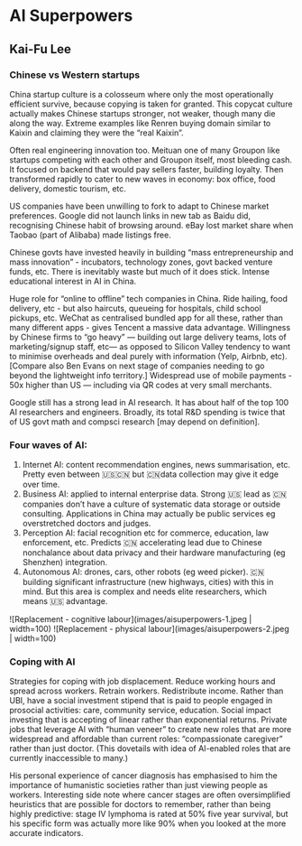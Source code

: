 # AI Superpowers
## Kai-Fu Lee

### Chinese vs Western startups

China startup culture is a colosseum where only the most operationally efficient survive, because copying is taken for granted. This copycat culture actually makes Chinese startups stronger, not weaker, though many die along the way. Extreme examples like Renren buying domain similar to Kaixin and claiming they were the “real Kaixin”.

Often real engineering innovation too. Meituan one of many Groupon like startups competing with each other and Groupon itself, most bleeding cash. It focused on backend that would pay sellers faster, building loyalty. Then transformed rapidly to cater to new waves in economy: box office, food delivery, domestic tourism, etc.

US companies have been unwilling to fork to adapt to Chinese market preferences. Google did not launch links in new tab as Baidu did, recognising Chinese habit of browsing around. eBay lost market share when Taobao (part of Alibaba) made listings free.

Chinese govts have invested heavily in building “mass entrepreneurship and mass innovation” - incubators, technology zones, govt backed venture funds, etc. There is inevitably waste but much of it does stick. Intense educational interest in AI in China.

Huge role for “online to offline” tech companies in China. Ride hailing, food delivery, etc - but also haircuts, queueing for hospitals, child school pickups, etc. WeChat as centralised bundled app for all these, rather than many different apps - gives Tencent a massive data advantage. Willingness by Chinese firms to “go heavy” — building out large delivery teams, lots of marketing/signup staff, etc— as opposed to Silicon Valley tendency to want to minimise overheads and deal purely with information (Yelp, Airbnb, etc). [Compare also Ben Evans on next stage of companies needing to go beyond the lightweight info territory.] Widespread use of mobile payments - 50x higher than US — including via QR codes at very small merchants.

Google still has a strong lead in AI research. It has about half of the top 100 AI researchers and engineers. Broadly, its total R&D spending is twice that of US govt math and compsci research [may depend on definition].

### Four waves of AI: 
1. Internet AI: content recommendation engines, news summarisation, etc. Pretty even between 🇺🇸🇨🇳 but 🇨🇳data collection may give it edge over time.
2. Business AI: applied to internal enterprise data. Strong 🇺🇸 lead as 🇨🇳 companies don’t have a culture of systematic data storage or outside consulting. Applications in China may actually be public services eg overstretched doctors and judges.
3. Perception AI: facial recognition etc for commerce, education, law enforcement, etc. Predicts 🇨🇳 accelerating lead due to Chinese nonchalance about data privacy and their hardware manufacturing (eg Shenzhen) integration.
4. Autonomous AI: drones, cars, other robots (eg weed picker). 🇨🇳 building significant infrastructure (new highways, cities) with this in mind. But this area is complex and needs elite researchers, which means 🇺🇸 advantage.

![Replacement - cognitive labour](images/aisuperpowers-1.jpeg | width=100)
![Replacement - physical labour](images/aisuperpowers-2.jpeg | width=100)

### Coping with AI
Strategies for coping with job displacement. Reduce working hours and spread across workers. Retrain workers. Redistribute income. Rather than UBI, have a social investment stipend that is paid to people engaged in prosocial activities: care, community service, education. Social impact investing that is accepting of linear rather than exponential returns. Private jobs that leverage AI with “human veneer” to create new roles that are more widespread and affordable than current roles: “compassionate caregiver” rather than just doctor. (This dovetails with idea of AI-enabled roles that are currently inaccessible to many.)

His personal experience of cancer diagnosis has emphasised to him the importance of humanistic societies rather than just viewing people as workers. Interesting side note where cancer stages are often oversimplified heuristics that are possible for doctors to remember, rather than being highly predictive: stage IV lymphoma is rated at 50% five year survival, but his specific form was actually more like 90% when you looked at the more accurate indicators.